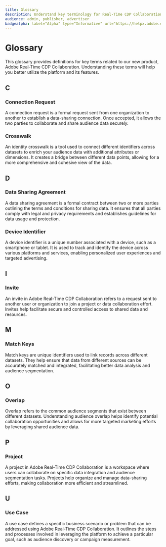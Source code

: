 ```yaml
---
title: Glossary
description: Understand key terminology for Real-Time CDP Collaboration
audience: admin, publisher, advertiser
badgealpha: label="Alpha" type="Informative" url="https://helpx.adobe.com/legal/product-descriptions/real-time-customer-data-platform-b2b-edition-prime-and-ultimate-packages.html newtab=true"
---
```



# Glossary

This glossary provides definitions for key terms related to our new product, Adobe Real-Time CDP Collaboration. Understanding these terms will help you better utilize the platform and its features.

## C

### Connection Request

A connection request is a formal request sent from one organization to another to establish a data-sharing connection. Once accepted, it allows the two parties to collaborate and share audience data securely.

### Crosswalk

An identity crosswalk is a tool used to connect different identifiers across datasets to enrich your audience data with additional attributes or dimensions. It creates a bridge between different data points, allowing for a more comprehensive and cohesive view of the data.

## D

### Data Sharing Agreement

A data sharing agreement is a formal contract between two or more parties outlining the terms and conditions for sharing data. It ensures that all parties comply with legal and privacy requirements and establishes guidelines for data usage and protection.

### Device Identifier

A device identifier is a unique number associated with a device, such as a smartphone or tablet. It is used to track and identify the device across various platforms and services, enabling personalized user experiences and targeted advertising.

## I

### Invite

An invite in Adobe Real-Time CDP Collaboration refers to a request sent to another user or organization to join a project or data collaboration effort. Invites help facilitate secure and controlled access to shared data and resources.

## M

### Match Keys

Match keys are unique identifiers used to link records across different datasets. They help ensure that data from different sources can be accurately matched and integrated, facilitating better data analysis and audience segmentation.

## O

### Overlap

Overlap refers to the common audience segments that exist between different datasets. Understanding audience overlap helps identify potential collaboration opportunities and allows for more targeted marketing efforts by leveraging shared audience data.

## P

### Project

A project in Adobe Real-Time CDP Collaboration is a workspace where users can collaborate on specific data integration and audience segmentation tasks. Projects help organize and manage data-sharing efforts, making collaboration more efficient and streamlined.

## U

### Use Case

A use case defines a specific business scenario or problem that can be addressed using Adobe Real-Time CDP Collaboration. It outlines the steps and processes involved in leveraging the platform to achieve a particular goal, such as audience discovery or campaign measurement.